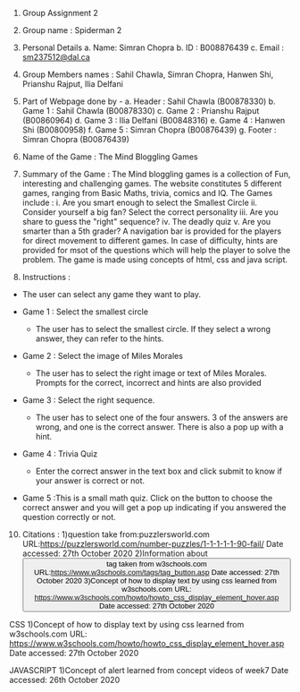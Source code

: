 1. Group Assignment 2

2. Group name : Spiderman 2 

3. Personal Details 
	a. Name: Simran Chopra
	b. ID : B008876439
	c. Email : sm237512@dal.ca

5. Group Members names : Sahil Chawla, Simran Chopra, Hanwen Shi,  Prianshu Rajput, Ilia Delfani

6. Part of Webpage done by - 
    a. Header : Sahil Chawla (B00878330)
    b. Game 1 : Sahil Chawla (B00878330)
    c. Game 2 : Prianshu Rajput (B00860964)
    d. Game 3 : Ilia Delfani (B00848316)
    e. Game 4 : Hanwen Shi (B00800958)
    f. Game 5 : Simran Chopra (B00876439)
    g. Footer : Simran Chopra (B00876439)

7. Name of the Game : The Mind Bloggling Games

8. Summary of the Game : 
The Mind bloggling games is a collection of Fun, interesting and challenging games. The website constitutes 5 different games, ranging from Basic Maths, trivia, comics and IQ. 
The Games include :
       i. Are you smart enough to select the Smallest Circle
      ii. Consider yourself a big fan? Select the correct personality
     iii. Are you share to guess the "right" sequence?
      iv. The deadly quiz
       v. Are you smarter than a 5th grader?
A navigation bar is provided for the players for direct movement to different games. In case of difficulty, hints are provided for msot of the questions which will help the player to solve the problem.
The game is made using concepts of html, css and java script. 

9. Instructions : 
- The user can select any game they want to play.

- Game 1 : Select the smallest circle 
	- The user has to select the smallest circle. If they select a wrong answer, they can refer to the hints.

- Game 2 : Select the image of Miles Morales
    - The user has to select the right image or text of Miles Morales. Prompts for the correct, incorrect and hints are also provided

- Game 3 : Select the right sequence.
    - The user has to select one of the four answers. 3 of the answers are wrong, and one is the correct answer. There is also a pop up with a hint.

- Game 4 : Trivia Quiz
    - Enter the correct answer in the text box and click submit to know if your answer is correct or not.

- Game 5 :This is a small math quiz. Click on the button to choose the correct answer and you will get a pop up indicating if you answered the question correctly or not.

10. Citations : 
1)question take from:puzzlersworld.com
    URL:https://puzzlersworld.com/number-puzzles/1-1-1-1-1-90-fail/
    Date accessed: 27th October 2020
2)Information about <button> tag taken from w3schools.com
    URL:https://www.w3schools.com/tags/tag_button.asp
    Date accessed: 27th October 2020
3)Concept of how to display text by using css learned from w3schools.com
    URL: https://www.w3schools.com/howto/howto_css_display_element_hover.asp
     Date accessed: 27th October 2020

CSS
1)Concept of how to display text by using css learned from w3schools.com
    URL: https://www.w3schools.com/howto/howto_css_display_element_hover.asp
    Date accessed: 27th October 2020

JAVASCRIPT
1)Concept of alert learned from concept videos of week7
Date accessed: 26th October 2020